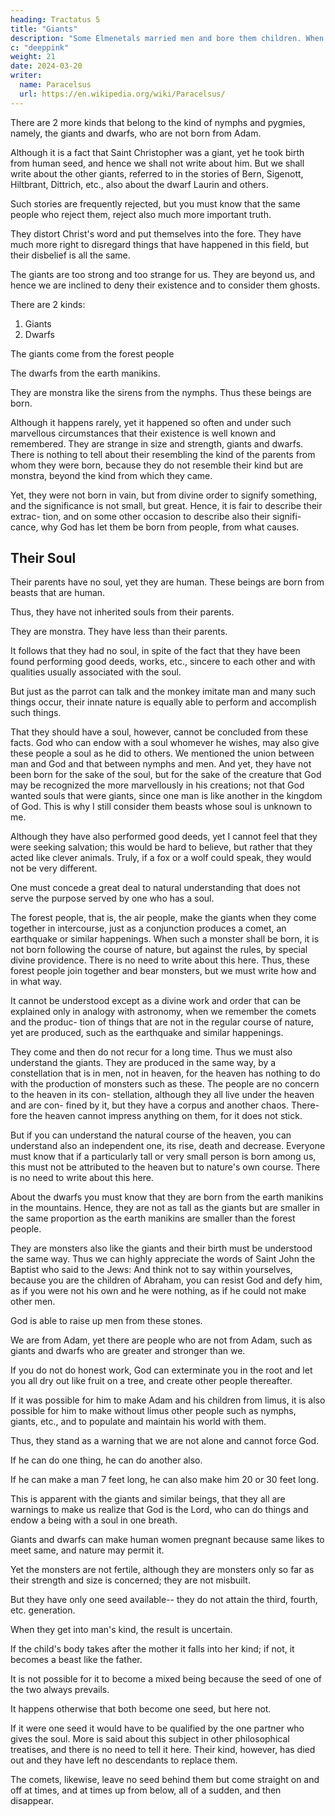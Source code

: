 ```yaml
---
heading: Tractatus 5
title: "Giants"
description: "Some Elmenetals married men and bore them children. When they have been provoked in any way by their husbands while they are on water, they simply drop into the water, and nobody can find them any more"
c: "deeppink"
weight: 21
date: 2024-03-20
writer:
  name: Paracelsus
  url: https://en.wikipedia.org/wiki/Paracelsus/
---
```



There are 2 more kinds that belong to the kind of nymphs and pygmies, namely, the giants and dwarfs, who are not born from Adam. 

Although it is a fact that Saint Christopher was a giant, yet he took birth from human seed, and hence we shall not write about him. But we shall write about the other giants, referred to in the stories of Bern, Sigenott, Hiltbrant, Dittrich, etc., also about the dwarf Laurin and others. 

Such stories are frequently rejected, but you must know that the same people who reject them, reject also much more important truth. 

They distort Christ's word and put themselves into the fore. They have much more right to disregard things that have happened in this field, but their disbelief is all the same. 

The giants are too strong and too strange for us. They are beyond us, and hence we are inclined to deny their existence and to consider them ghosts. 

<!-- The same we wish to do with Christ. He also is too strong for us, and we are inclined to do with him as with the giants, so as to have nobody who could oppose us, or nobody whom we might fear.

The beginning of theology is the enlightenment of man. He must be enlightened in all things of nature and must know them. Once he has judgment in these matters, he cannot take Christ and the Scriptures lightly but, from necessity of the inborn light, he must esteem them more highly and interpret them more broadly than the others, who see nothing but letters. This is why blind people should not touch the Scriptures, but only those who have grown up in the light of man.  -->

<!-- The others are inclined to become seducers and heretics. Therefore, learn and experience what there is to learn and experience, and do not tumble into the Scriptures, violating what seems incredible to your inexperienced brains. -->


There are 2 kinds:

1. Giants
2. Dwarfs

The giants come from the forest people

The dwarfs from the earth manikins. 

They are monstra like the sirens from the nymphs. Thus these beings are born. 

Although it happens rarely, yet it happened so often and under such marvellous circumstances that their existence is well known and remembered. They are strange in size and strength, giants and dwarfs. There is nothing to tell about their resembling the kind of the parents from whom they were born, because they do not resemble their kind but are monstra, beyond the kind from which they came. 

Yet, they were not born in vain, but from divine order to signify something, and the significance is not small, but great. Hence, it is fair to describe their extrac- tion, and on some other occasion to describe also their signifi- cance, why God has let them be born from people, from what causes. 

<!-- It is not necessary to discuss this here for it is my inten- tion to discover the origin of all these creatures. -->

<!-- We shall have to tell how strange and odd they appear, with stories and deeds that they performed on earth. And also how the monstra, that God ordered on purpose, have died out on earth without heirs of their body and blood, so that both giants and dwarfs are gone and have died out. -->

## Their Soul

<!-- First, we must write about their soul, how we can find out about it. It is thus:  -->

Their parents have no soul, yet they are human. These beings are born from beasts that are human. 

Thus, they have not inherited souls from their parents. 

They are monstra. They have less than their parents. 

It follows that they had no soul, in spite of the fact that they have been found performing good deeds, works, etc., sincere to each other and with qualities usually associated with the soul. 

But just as the parrot can talk and the monkey imitate man and many such things occur, their innate nature is equally able to perform and accomplish such things. 

That they should have a soul, however, cannot be concluded from these facts. God who can endow with a soul whomever he wishes, may also give these people a soul as he did to others. We mentioned the union between man and God and that between nymphs and men. And yet, they have not been born for the sake of the soul, but for the sake of the creature that God may be recognized the more marvellously in his creations; not that God wanted souls that were giants, since one man is like another in the kingdom of God. This is why I still consider them beasts whose soul is unknown to me. 

Although they have also performed good deeds, yet I cannot feel that they were seeking salvation; this would be hard to believe, but rather that they acted like clever animals. Truly, if a fox or a wolf could speak, they would not be very different. 

One must concede a great deal to natural understanding that does not serve the purpose served by one who has a soul.

The forest people, that is, the air people, make the giants when they come together in intercourse, just as a conjunction produces a comet, an earthquake or similar happenings. When such a monster shall be born, it is not born following the course of nature, but against the rules, by special divine providence. There is no need to write about this here. Thus, these forest people join together and bear monsters, but we must write how and in what way. 

It cannot be understood except as a divine work and order that can be explained only in analogy with astronomy, when we remember the comets and the produc- tion of things that are not in the regular course of nature, yet are produced, such as the earthquake and similar happenings. 

They come and then do not recur for a long time. Thus we must also understand the giants. They are produced in the same way, by a constellation that is in men, not in heaven, for the heaven has nothing to do with the production of monsters such as these. The people are no concern to the heaven in its con- stellation, although they all live under the heaven and are con- fined by it, but they have a corpus and another chaos. There- fore the heaven cannot impress anything on them, for it does not stick. 

But if you can understand the natural course of the heaven, you can understand also an independent one, its rise, death and decrease. Everyone must know that if a particularly tall or very small person is born among us, this must not be attributed to the heaven but to nature's own course. There is no need to write about this here.

About the dwarfs you must know that they are born from the earth manikins in the mountains. Hence, they are not as tall as the giants but are smaller in the same proportion as the earth manikins are smaller than the forest people. 

They are monsters also like the giants and their birth must be understood the same way. Thus we can highly appreciate the words of Saint John the Baptist who said to the Jews: And think not to say within yourselves, because you are the children of Abraham, you can resist God and defy him, as if you were not his own and he were nothing, as if he could not make other men. 

God is able to raise up men from these stones.

We are from Adam, yet there are people who are not from Adam, such as giants and dwarfs who are greater and stronger than we. 

If you do not do honest work, God can exterminate you in the root and let you all dry out like fruit on a tree, and create other people thereafter. 

If it was possible for him to make Adam and his children from limus, it is also possible for him to make without limus other people such as nymphs, giants, etc., and to populate and maintain his world with them. 

Thus, they stand as a warning that we are not alone and cannot force God. 

If he can do one thing, he can do another also. 

If he can make a man 7 feet long, he can also make him 20 or 30 feet long. 

This is apparent with the giants and similar beings, that they all are warnings to make us realize that God is the Lord, who can do things and endow a being with a soul in one breath.

Giants and dwarfs can make human women pregnant because same likes to meet same, and nature may permit it. 

Yet the monsters are not fertile, although they are monsters only so far as their strength and size is concerned; they are not misbuilt. 

But they have only one seed available-- they do not attain the third, fourth, etc. generation. 

When they get into man's kind, the result is uncertain.

If the child's body takes after the mother it falls into her kind; if not, it becomes a beast like the father. 

It is not possible for it to become a mixed being because the seed of one of the two always prevails. 

It happens otherwise that both become one seed, but here not. 

If it were one seed it would have to be qualified by the one partner who gives the soul. More is said about this subject in other philosophical treatises, and there is no need to tell it here. Their kind, however, has died out and they have left no descendants to replace them. 

The comets, likewise, leave no seed behind them but come straight on and off at times, and at times up from below, all of a sudden, and then disappear.


